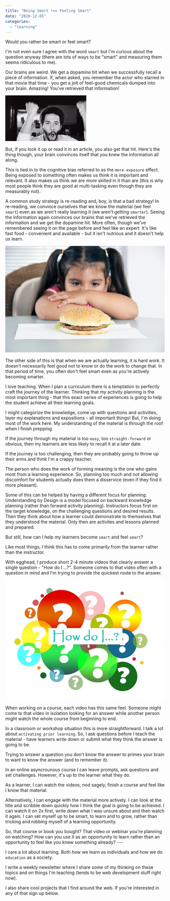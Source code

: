 ```yaml
---
title: "Being Smart !== Feeling Smart"
date: "2020-12-05"
categories: 
  - "learning"
---
```


Would you rather be smart or feel smart?

I'm not even sure I agree with the word `smart` but I'm curious about the question anyway (there are lots of ways to be "smart" and measuring them seems ridiculous to me).

Our brains are weird. We get a dopamine hit when we successfully recall a piece of information. If, when asked, you remember the actor who starred in that movie that time - you get a jolt of feel-good chemicals dumped into your brain. Amazing! You've retrieved that information!

![man celebrating knowing something](images/giphy.gif)

But, if you look it up or read it in an article, you also get that hit. Here's the thing though, your brain convinces itself that you knew the information all along.

This is tied in to the cognitive bias referred to as the `mere exposure` effect. Being exposed to something often makes us think it is important and relevant. It also makes us think we are more skilled in it than are (this is why most people think they are good at multi-tasking even though they are measurably not).

A common study strategy is re-reading and, boy, is that a bad strategy! In re-reading, we convince ourselves that we know the material (we feel `smart`) even as we aren't really learning it (we aren't getting `smarter`). Seeing the information again convinces our brains that we've retrieved the information and we get the dopamine hit. More often, though we've remembered seeing it on the page before and feel like an expert. It's like fast food - convenient and available - but it isn't nutrious and it doesn't help us learn.

![girl staring longingly at a hamburger](images/girl-with-hamburger-1_tegcep.jpg)

The other side of this is that when we are actually learning, it is hard work. It doesn't necessarily feel good not to know or do the work to change that. In that period of time, you often don't feel smart even as you're actively becoming smarter.

I love teaching. When I plan a curriculum there is a temptation to perfectly craft the journey of the learner. Thinking that my activity planning is the most important thing - that this exact series of experiences is going to help the student achieve all their learning goals.

I might categorize the knowledge, come up with questions and activities, layer my explanations and expositions - all important things! But, I'm doing most of the work here. My understanding of the material is through the roof when I finish prepping.

If the journey through my material is too `easy`, too `straight-forward` or obvious, then my learners are less likely to recall it at a later date.

If the journey is too challenging, then they are probably going to throw up their arms and think I'm a crappy teacher.

The person who does the work of forming meaning is the one who gains most from a learning experience. So, planning too much and not allowing discomfort for students actually does them a disservice (even if they find it more pleasant).

Some of this can be helped by having a different focus for planning. Understanding by Design is a model focused on backward knowledge planning (rather than forward activity planning). Instructors focus first on the target knowledge, on the challenging questions and desired results. Then they think about how a learner could demonstrate to themselves that they understood the material. Only then are activites and lessons planned and prepared.

But still, how can I help my learners become `smart` and feel `smart`?

Like most things, I think this has to come primarily from the learner rather than the instructor.

With egghead, I produce short 2-4 minute videos that clearly answer a single question - "How do I …?". Someone comes to that video often with a question in mind and I'm trying to provide the quickest route to the answer.

![graphic of how do i and lots of questions marks](images/how_20do_20i_20question_20marks_xssjsz.png)

When working on a course, each video has this same feel. Someone might come to that video in isolation looking for an answer while another person might watch the whole course from beginning to end.

In a classroom or workshop situation this is more straightforward. I talk a lot about `activating prior learning`. So, I ask questions before I teach the material - have learners write down or submit what they think the answer is going to be.

Trying to answer a question you don't know the answer to primes your brain to want to know the answer (and to remember it).

In an online asyncrounous course I can leave prompts, ask questions and set challenges. However, it's up to the learner what they do.

As a learner, I can watch the videos, nod sagely, finish a course and feel like I know that material.

Alternatively, I can engage with the material more actively. I can look at the title and scribble down quickly how I think the goal is going to be achieved. I can watch it on 2x first, write down what I was unsure about and then watch it again. I can set myself up to be smart, to learn and to grow, rather than tricking and robbing myself of a learning opportunity.

So, that course or book you bought? That video or webinar you're planning on watching? How can you use it as an opportunity to learn rather than an opportunity to feel like you knew something already? ---

I care a lot about learning. Both how we learn as individuals and how we do `education` as a society.

I write a weekly newsletter where I share some of my thinking on these topics and on things I'm teaching (tends to be web development stuff right now).

I also share cool projects that I find around the web. If you're interested in any of that sign up below.
